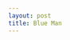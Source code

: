 ```yaml
--- 
layout: post
title: Blue Man
---
```

<object width="425" height="355"><param name="movie" value="http://www.youtube.com/v/3XV0I6Q70Yw&rel=1"></param><param name="wmode" value="transparent"></param><embed src="http://www.youtube.com/v/3XV0I6Q70Yw&rel=1" type="application/x-shockwave-flash" wmode="transparent" width="425" height="355"></embed></object>
